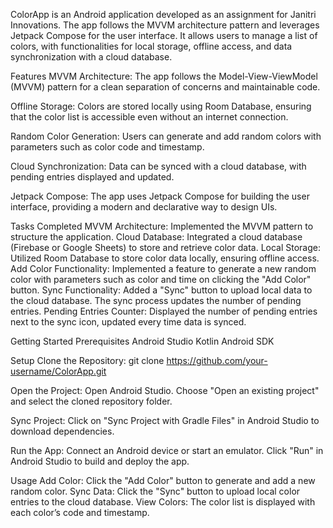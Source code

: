ColorApp is an Android application developed as an assignment for Janitri Innovations. The app follows the MVVM architecture pattern and leverages Jetpack Compose for the user interface. It allows users to manage a list of colors, with functionalities for local storage, offline access, and data synchronization with a cloud database.

Features
MVVM Architecture: The app follows the Model-View-ViewModel (MVVM) pattern for a clean separation of concerns and maintainable code.

Offline Storage: Colors are stored locally using Room Database, ensuring that the color list is accessible even without an internet connection.

Random Color Generation: Users can generate and add random colors with parameters such as color code and timestamp.

Cloud Synchronization: Data can be synced with a cloud database, with pending entries displayed and updated.

Jetpack Compose: The app uses Jetpack Compose for building the user interface, providing a modern and declarative way to design UIs.


Tasks Completed
MVVM Architecture: Implemented the MVVM pattern to structure the application.
Cloud Database: Integrated a cloud database (Firebase or Google Sheets) to store and retrieve color data.
Local Storage: Utilized Room Database to store color data locally, ensuring offline access.
Add Color Functionality: Implemented a feature to generate a new random color with parameters such as color and time on clicking the "Add Color" button.
Sync Functionality: Added a "Sync" button to upload local data to the cloud database. The sync process updates the number of pending entries.
Pending Entries Counter: Displayed the number of pending entries next to the sync icon, updated every time data is synced.


Getting Started
Prerequisites
Android Studio
Kotlin
Android SDK


Setup
Clone the Repository:
git clone https://github.com/your-username/ColorApp.git

Open the Project:
Open Android Studio.
Choose "Open an existing project" and select the cloned repository folder.

Sync Project:
Click on "Sync Project with Gradle Files" in Android Studio to download dependencies.

Run the App:
Connect an Android device or start an emulator.
Click "Run" in Android Studio to build and deploy the app.


Usage
Add Color: Click the "Add Color" button to generate and add a new random color.
Sync Data: Click the "Sync" button to upload local color entries to the cloud database.
View Colors: The color list is displayed with each color’s code and timestamp.

